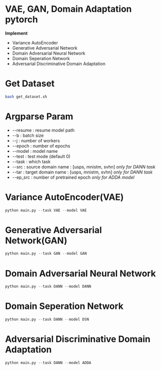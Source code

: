 # VAE, GAN, Domain Adaptation pytorch 

**Implement**
* Variance AutoEncoder
* Generative Adversarial Network
* Domain Adversarial Neural Network 
* Domain Seperation Network
* Adversarial Discriminative Domain Adaptation

# Get Dataset
```bash
bash get_dataset.sh
```

# Argparse Param 
* --resume : resume model path 
* --b : batch size
* --j : number of workers
* --epoch : number of epochs
* --model : model name
* --test : test mode (default 0)
* --task : which task
* --src : source domain name : [usps, mnistm, svhn] *only for DANN task* 
* --tar : target domain name : [usps, mnistm, svhn] *only for DANN task*
* --ep_src : number of pretrained epoch *only for ADDA model*


# Variance AutoEncoder(VAE)
```python
python main.py --task VAE --model VAE 
```

# Generative Adversarial Network(GAN)
```python
python main.py --task GAN --model GAN 
```

# Domain Adversarial Neural Network 
```python
python main.py --task DANN --model DANN 
```

# Domain Seperation Network
```python
python main.py --task DANN --model DSN
```

# Adversarial Discriminative Domain Adaptation
```python
python main.py --task DANN --model ADDA
```